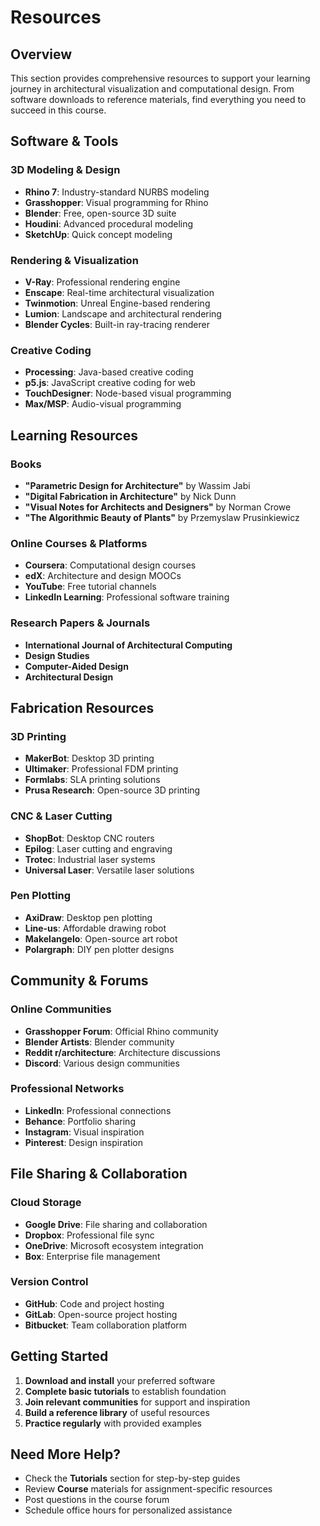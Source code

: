 # Resources

## Overview

This section provides comprehensive resources to support your learning journey in architectural visualization and computational design. From software downloads to reference materials, find everything you need to succeed in this course.

## Software & Tools

### 3D Modeling & Design
- **Rhino 7**: Industry-standard NURBS modeling
- **Grasshopper**: Visual programming for Rhino
- **Blender**: Free, open-source 3D suite
- **Houdini**: Advanced procedural modeling
- **SketchUp**: Quick concept modeling

### Rendering & Visualization
- **V-Ray**: Professional rendering engine
- **Enscape**: Real-time architectural visualization
- **Twinmotion**: Unreal Engine-based rendering
- **Lumion**: Landscape and architectural rendering
- **Blender Cycles**: Built-in ray-tracing renderer

### Creative Coding
- **Processing**: Java-based creative coding
- **p5.js**: JavaScript creative coding for web
- **TouchDesigner**: Node-based visual programming
- **Max/MSP**: Audio-visual programming

## Learning Resources

### Books
- **"Parametric Design for Architecture"** by Wassim Jabi
- **"Digital Fabrication in Architecture"** by Nick Dunn
- **"Visual Notes for Architects and Designers"** by Norman Crowe
- **"The Algorithmic Beauty of Plants"** by Przemyslaw Prusinkiewicz

### Online Courses & Platforms
- **Coursera**: Computational design courses
- **edX**: Architecture and design MOOCs
- **YouTube**: Free tutorial channels
- **LinkedIn Learning**: Professional software training

### Research Papers & Journals
- **International Journal of Architectural Computing**
- **Design Studies**
- **Computer-Aided Design**
- **Architectural Design**

## Fabrication Resources

### 3D Printing
- **MakerBot**: Desktop 3D printing
- **Ultimaker**: Professional FDM printing
- **Formlabs**: SLA printing solutions
- **Prusa Research**: Open-source 3D printing

### CNC & Laser Cutting
- **ShopBot**: Desktop CNC routers
- **Epilog**: Laser cutting and engraving
- **Trotec**: Industrial laser systems
- **Universal Laser**: Versatile laser solutions

### Pen Plotting
- **AxiDraw**: Desktop pen plotting
- **Line-us**: Affordable drawing robot
- **Makelangelo**: Open-source art robot
- **Polargraph**: DIY pen plotter designs

## Community & Forums

### Online Communities
- **Grasshopper Forum**: Official Rhino community
- **Blender Artists**: Blender community
- **Reddit r/architecture**: Architecture discussions
- **Discord**: Various design communities

### Professional Networks
- **LinkedIn**: Professional connections
- **Behance**: Portfolio sharing
- **Instagram**: Visual inspiration
- **Pinterest**: Design inspiration

## File Sharing & Collaboration

### Cloud Storage
- **Google Drive**: File sharing and collaboration
- **Dropbox**: Professional file sync
- **OneDrive**: Microsoft ecosystem integration
- **Box**: Enterprise file management

### Version Control
- **GitHub**: Code and project hosting
- **GitLab**: Open-source project hosting
- **Bitbucket**: Team collaboration platform

## Getting Started

1. **Download and install** your preferred software
2. **Complete basic tutorials** to establish foundation
3. **Join relevant communities** for support and inspiration
4. **Build a reference library** of useful resources
5. **Practice regularly** with provided examples

## Need More Help?

- Check the **Tutorials** section for step-by-step guides
- Review **Course** materials for assignment-specific resources
- Post questions in the course forum
- Schedule office hours for personalized assistance
